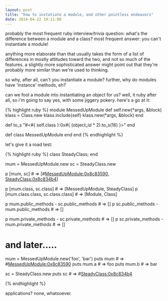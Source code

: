 ```yaml
---
layout: post
title: "how to instatiate a module, and other pointless endeavors"
date: 2014-04-22 19:11:00
---
```


probably the most frequent ruby interview/trivia question: what's the difference between a module and a class? most frequent answer: you can't instantiate a module!

anything more elaborate than that usually takes the form of a list of differences in mostly attitudes toward the two, and not so much of the features. a slightly more sophisticated answer might point out that they're probably more similar than we're used to thinking.

so why, after all, can't you instantiate a module? further, why do modules have 'instance' methods, eh?

can we fool a module into instantiating an object for us? well, it ruby after all, so i'm going to say yes, with some jiggery pokery. here's a go at it:

{% highlight ruby %}
module MessedUpModule
  def self.new(*args, &block)
    klass = Class.new
    klass.include(self)
    klass.new(*args, &block)
  end

  def to_s
    "#<#{ self.class }:0x#{ (object_id * 2).to_s(16) }>"
  end

  def class
    MessedUpModule
  end
end
{% endhighlight %}

let's give it a road test:

{% highlight ruby %}
class SteadyClass; end

mum = MessedUpModule.new
sc = SteadyClass.new

p [mum, sc] # => [#<MessedUpModule:0x8c83590>, <SteadyClass:0x8c834b4>]

p [mum.class, sc.class]             # => [MessedUpModule, SteadyClass]
p [mum.class.class, sc.class.class] # => [Module, Class]

p mum.public_methods - sc.public_methods # => []
p sc.public_methods - mum.public_methods # => []

p mum.private_methods - sc.private_methods # => []
p sc.private_methods - mum.private_methods # => []

# and later.....

mum = MessedUpModule.new('foo', 'bar')
puts mum   # => #<MessedUpModule:0x8c83590>
puts mum.a # => foo
puts mum.b # => bar

sc = SteadyClass.new
puts sc # => #<SteadyClass:0x8c834b4>


{% endhighlight %}


applications? none, whatsoever.
